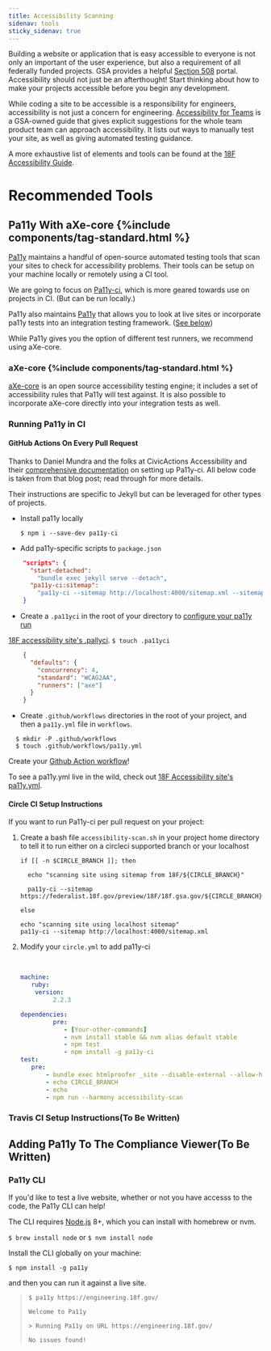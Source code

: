 ```yaml
---
title: Accessibility Scanning
sidenav: tools
sticky_sidenav: true
---
```


Building a website or application that is easy accessible to everyone is  not only an important of the user
experience, but also a requirement of all federally funded projects. GSA provides a helpful 
[Section 508](https://section508.gov) portal. Accessibility should not just be an afterthought! Start thinking
about how to make your projects accessible before you begin any development.

While coding a site to be accessible is a responsibility for engineers, accessibility is not just a concern 
for engineering. [Accessibility for Teams](https://accessibility.digital.gov/front-end/getting-started/)
is a GSA-owned guide that gives explicit suggestions for the whole team product team can approach accessibility.
It lists out ways to manually test your site, as well as giving automated testing guidance.

A more exhaustive list of elements and tools can be found at the [18F Accessibility Guide](https://accessibility.18f.gov/).

# Recommended Tools

## Pa11y With aXe-core {%include components/tag-standard.html %}

[Pa11y](https://pa11y.org/) maintains a handful of open-source automated testing tools that scan your
sites to check for accessibility problems. Their tools can be setup on your machine locally or remotely 
using a CI tool.

We are going to focus on [Pa11y-ci](https://github.com/pa11y/pa11y-ci), which is more geared towards use on
projects in CI. (But can be run locally.)

Pa11y also maintains [Pa11y](https://github.com/pa11y/pa11y) that allows you to look at live sites or
incorporate pa11y tests into an integration testing framework. ([See below](#pa11y-cli))

While Pa11y gives you the option of different test runners, we recommend using aXe-core.

### aXe-core {%include components/tag-standard.html %}
[aXe-core](https://github.com/dequelabs/axe-core) is an open source accessibility testing engine; it includes
a set of accessibility rules that Pa11y will test against. It is also possible to incorporate aXe-core directly
into your integration tests as well.

### Running Pa11y in CI

#### GitHub Actions On Every Pull Request

Thanks to Daniel Mundra and the folks at CivicActions Accessibility and their [comprehensive documentation](https://accessibility.civicactions.com/posts/automated-accessibility-testing-leveraging-github-actions-and-pa11y-ci-with-axe) 
on setting up Pa11y-ci. All below code is taken from that blog post; read through for more details.

Their instructions are specific to Jekyll but can be leveraged for other types of projects.

* Install pa11y locally

  `$ npm i --save-dev pa11y-ci`
* Add pa11y-specific scripts to `package.json`

``` json
    "scripts": {
      "start-detached": 
        "bundle exec jekyll serve --detach",
      "pa11y-ci:sitemap": 
        "pa11y-ci --sitemap http://localhost:4000/sitemap.xml --sitemap-exclude \"/*.pdf\""
    }
```

* Create a `.pa11yci` in the root of your directory to [configure your pa11y run](https://github.com/pa11y/pa11y#configuration)

[18F accessibility site's .pallyci](https://github.com/18F/accessibility/blob/18f-pages/.pa11yci).
  `$ touch .pa11yci`

``` json
    {
      "defaults": {
        "concurrency": 4,
        "standard": "WCAG2AA",
        "runners": ["axe"]
      }
    }
```

* Create `.github/workflows` directories in the root of your project, and then a `pa11y.yml` file in `workflows`.

```
  $ mkdir -P .github/workflows
  $ touch .github/workflows/pa11y.yml
```

Create your [Github Action workflow](https://docs.github.com/en/actions/quickstart)! 

To see a pa11y.yml live in the wild, check out [18F Accessibility site's pa11y.yml](https://github.com/18F/accessibility/blob/18f-pages/.github/workflows/pa11y.yml).

#### Circle CI Setup Instructions

If you want to run Pa11y-ci per pull request on your project:

1. Create a bash file  `accessibility-scan.sh` in your project home directory  to tell it to run either on a circleci supported branch or your localhost

   ```shell
   if [[ -n $CIRCLE_BRANCH ]]; then

     echo "scanning site using sitemap from 18F/${CIRCLE_BRANCH}"

     pa11y-ci --sitemap https://federalist.18f.gov/preview/18F/18f.gsa.gov/${CIRCLE_BRANCH}/sitemap.xml

   else

   echo "scanning site using localhost sitemap"
   pa11y-ci --sitemap http://localhost:4000/sitemap.xml
   ```

2. Modify your `circle.yml` to add pa11y-ci

   ​

   ```yaml
   machine:
      ruby:
       version:
            2.2.3

   dependencies:
            pre:
               - [Your-other-commands]
               - nvm install stable && nvm alias default stable
               - npm test
               - npm install -g pa11y-ci
   test:
      pre:
          - bundle exec htmlproofer _site --disable-external --allow-hash-href --empty-alt-ignore --url-ignore 18f@gsa.gov
          - echo CIRCLE_BRANCH
          - echo
          - npm run --harmony accessibility-scan
   ```

### Travis CI Setup Instructions(To Be Written)

## Adding Pa11y To The Compliance Viewer(To Be Written)


### Pa11y CLI

If you'd like to test a live website, whether or not you have accesss to the code, the Pa11y CLI can help!

The CLI requires [Node.js](http://nodejs.org/) 8+, which you can install with homebrew or nvm.

`$ brew install node`
or
`$ nvm install node`

Install the CLI globally on your machine:

`$ npm install -g pa11y`

and then you can run it against a live site.

> ```
> $ pa11y https://engineering.18f.gov/
> 
> Welcome to Pa11y
>
> > Running Pa11y on URL https://engineering.18f.gov/
>
> No issues found!
> ```
